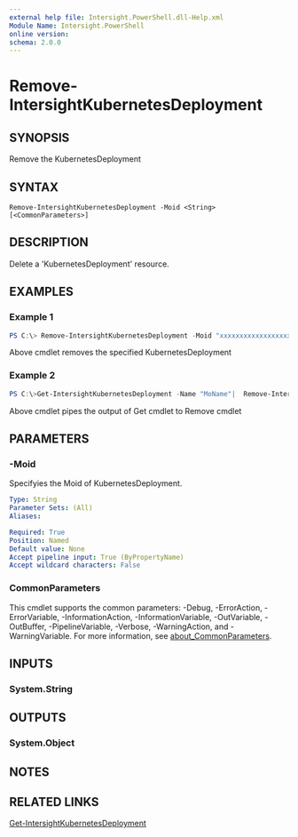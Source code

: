 ```yaml
---
external help file: Intersight.PowerShell.dll-Help.xml
Module Name: Intersight.PowerShell
online version:
schema: 2.0.0
---
```


# Remove-IntersightKubernetesDeployment

## SYNOPSIS
Remove the KubernetesDeployment

## SYNTAX

```
Remove-IntersightKubernetesDeployment -Moid <String> [<CommonParameters>]
```

## DESCRIPTION
Delete a &apos;KubernetesDeployment&apos; resource.

## EXAMPLES

### Example 1
```powershell
PS C:\> Remove-IntersightKubernetesDeployment -Moid "xxxxxxxxxxxxxxxxxxxxxxxxxxx"
```
Above cmdlet removes the specified KubernetesDeployment 

### Example 2
```powershell
PS C:\>Get-IntersightKubernetesDeployment -Name "MoName"|  Remove-IntersightKubernetesDeployment
```
Above cmdlet pipes the output of Get cmdlet to Remove cmdlet

## PARAMETERS

### -Moid
Specifyies the Moid of KubernetesDeployment.

```yaml
Type: String
Parameter Sets: (All)
Aliases:

Required: True
Position: Named
Default value: None
Accept pipeline input: True (ByPropertyName)
Accept wildcard characters: False
```

### CommonParameters
This cmdlet supports the common parameters: -Debug, -ErrorAction, -ErrorVariable, -InformationAction, -InformationVariable, -OutVariable, -OutBuffer, -PipelineVariable, -Verbose, -WarningAction, and -WarningVariable. For more information, see [about_CommonParameters](http://go.microsoft.com/fwlink/?LinkID=113216).

## INPUTS

### System.String

## OUTPUTS

### System.Object
## NOTES

## RELATED LINKS

[Get-IntersightKubernetesDeployment](./Get-IntersightKubernetesDeployment.md)

